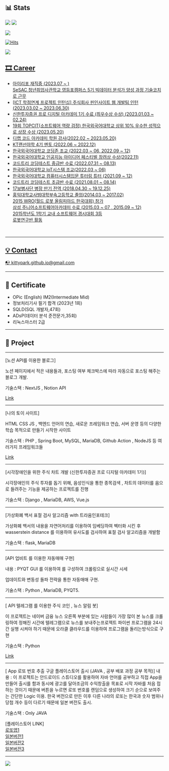 <h2>📊 Stats </h2> 

<img src = "https://mazassumnida.wtf/api/v2/generate_badge?boj=tjdwns9574"/> <img src = "https://mazandi.herokuapp.com/api?handle=tjdwns9574&theme=cold"/>

<img src = "https://github-readme-stats.vercel.app/api/top-langs/?username=KittyPark&langs_count=10&hide=html,scss,css,shell,markdown,Ruby&layout=compact&theme=dracula"/>   

[![Hits](https://hits.seeyoufarm.com/api/count/incr/badge.svg?url=https%3A%2F%2Fgithub.com%2FKittyPark&count_bg=%23CC76FF&title_bg=%23FF6E6E&icon=github.svg&icon_color=%23FFFFFF&title=hits&edge_flat=false)](https://github.com/KittyPark)

<a href="https://www.buymeacoffee.com/kittyparkgW"><img src="https://img.buymeacoffee.com/button-api/?text=Buy me a coffee&emoji=&slug=kittyparkgW&button_colour=FFDD00&font_colour=000000&font_family=Cookie&outline_colour=000000&coffee_colour=ffffff" />


## 🎞 Career
- 아이리포 재직중 (2023.07 ~ )  
      SeSAC 청년취업사관학교 영등포캠퍼스 5기 빅데이터 분석가 양성 과정 기술코치로 근무
- [ICT 학점연계 프로젝트 인턴십] 주식회사 핀인사이트 웹 개발팀 인턴 (2023.03.02 ~ 2023.06.30)
- 신한투자증권 프로 디지털 아카데미 1기 수료 (최우수상 수상) (2023.01.03 ~ 02.24)
- 19회 TOPCIT(소프트웨어 역량 검정) 한국외국어대학교 상위 10% 우수한 성적으로 상장 수상 (2023.05.20)
- 디랩 코드 아카데미 학원 강사(2022.02 ~ 2023.05.20)
- KT랜선야학 4기 멘토 (2022.06 ~ 2022.12)
- 한국외국어대학교 코딩존 조교 (2022.03 ~ 06, 2022.09 ~ 12)
- 한국외국어대학교 인공지능 아이디어 페스티벌 장려상 수상(2022.11)
- 코드트리 코딩테스트 중급반 수료 (2022.07.31 ~ 08.13)
- 한국외국어대학교 IoT시스템 조교(2022.03 ~ 06)
- 한국외국어대학교 컴퓨터시스템입문 튜터링 튜터 (2021.09 ~ 12)
- 코드트리 코딩테스트 초급반 수료 (2021.08.01 ~ 08.14)
- 17보병사단 병장 만기 전역 (2018.04.30 ~ 19.12.25)
- 홍익대학교사범대학부속고등학교 졸업(2014.03 ~ 2017.02)  
     2015 WRO(월드 로봇 올림피아드 한국대회) 참가  
     삼성 주니어소프트웨어아카데미 수료 (2015.03 ~ 07 , 2015.09 ~ 12)  
     2015학년도 1학기 교내 소프트웨어 경시대회 3등  
     로봇연구반 활동  
<br>

---

## 💡 Contact
📭  kittypark.github.io@gmail.com 

---

## 📑 Certificate
- OPic (English) IM2(Intermediate Mid)
- 정보처리기사 필기 합격 (2023년 1회)
- SQLD(SQL 개발자,47회)
- ADsP(데이터 분석 준전문가,35회)
- 리눅스마스터 2급


---


## 🎁   Project
---
[노션 API를 이용한 블로그]

노션 페이지에서 적은 내용들과, 포스팅 여부 체크박스에 따라 자동으로 포스팅 해주는 블로그 개발.

기술스택 : NextJS , Notion API

[Link](https://log.rainclouds.xyz)

---
[나의 토이 사이트]

HTML CSS JS , 백엔드 언어의 연습, 새로운 프레임워크 연습, 서버 운영 등의 다양한 학습 목적으로 만들기 시작한 사이트

기술스택 : PHP , Spring Boot, MySQL, MariaDB, Github Action , NodeJS 등 여러가지 프레임워크들

[Link](https://toy.rainclouds.xyz)

---
[시각장애인을 위한 주식 차트 개발 (신한투자증권 프로 디지털 아카데미 1기)]

시각장애인의 주식 투자를 돕기 위해, 음성인식을 통한 종목검색 , 차트의 데이터를 음으로 들려주는 기능을 제공하는 프로젝트를 진행

기술스택 : Django , MariaDB, AWS, Vue.js

---

[가상화폐 백서 표절 검사 알고리즘 with 트라움인포테크]

가상화폐 백서의 내용을 자연어처리를 이용하여 임베딩하여 벡터화 시킨 후 wasserstein distance 를 이용하여 유사도를 검사하여 표절 검사 알고리즘을 개발함

기술스택 : flask, MariaDB


---

[API 업비트 를 이용한 자동매매 구현]  

내용 : PYQT GUI 를 이용하여 를 구성하여 크롤링으로 실시간 시세  

업데이트와 변동성 돌파 전략을 통한 자동매매 구현.

기술스택 : Python , MariaDB, PYQT5. 

---

[ API 텔레그램 를 이용한 주식 코인 , 뉴스 알림 봇]  

이 프로젝트는 네이버 금융 뉴스 오른쪽 부분에 있는 사람들이 가장 많이 본 뉴스를 크롤링하여 정해진 시간에 텔레그램으로 뉴스를 보내주는프로젝트 파이썬 프로그램을 24시간 실행 시켜야 하기 때문에 오라클 클라우드를 이용하여 프로그램을 돌리는방식으로 구현

기술스택 : Python

[Link](https://github.com/KittyPark/News_Bot)

---

[ App 로또 번호 추출 구글 플레이스토어 출시 (JAVA , 공부 배포 과정 공부 목적)]
내용 : 이 프로젝트는 안드로이드 스튜디오를 활용하여 자바 언어를 공부하고 직접 App을 만들어 출시를 함과 동시에 광고를 달아조금의 수익창출을 목표로 시작 자바를 처음 접하는 것이기 때문에 버튼을 누르면 로또 번호를 랜덤으로 생성하여 크기 순으로 보여주는 간단한 Logic 이용. 한국 버전으로 만든 이후 다른 나라의 로또는 한국과 숫자 범위나 당첨 개수 등이 다르기 때문에 일본 버전도 출시.

기술스택 : Only JAVA

[플레이스토어 LINK]  
[로또앱1](https://play.google.com/store/apps/details?id=com.clover.lottery&pli=1)  
[일본버전1](https://play.google.com/store/apps/details?id=com.clover.lotteryjapan2) <br>
[일본버전2](https://play.google.com/store/apps/details?id=com.clover.lotteryjapan3)  <br>
[일본버전3](https://play.google.com/store/apps/details?id=com.clover.lotteryjapan)  <br>

---

<a href = "https://toss.me/kittyjun" align ="center">
    <img src="https://user-images.githubusercontent.com/71093890/224223357-8c0b7032-3a4c-484c-9593-fd2f7e2557a6.png">
</a>
